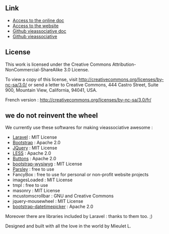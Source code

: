 
## Link

* [Access to the online doc](http://doc.vieassociative.fr)
* [Access to the website](http://www.vieassociative.fr)
* [Github vieassociative doc](https://github.com/serut/doc-vieassoc)
* [Github vieassociative](https://github.com/serut/vieassociative)


## License
This work is licensed under the Creative Commons Attribution-NonCommercial-ShareAlike 3.0 License.

To view a copy of this license, visit http://creativecommons.org/licenses/by-nc-sa/3.0/ or send a letter to Creative Commons, 444 Castro Street, Suite 900, Mountain View, California, 94041, USA.

French version : http://creativecommons.org/licenses/by-nc-sa/3.0/fr/

## we do not reinvent the wheel ##

We currently use these softwares for making vieassociative awesome :

* [Laravel](http://laravel.com/docs) : MIT License
* [Bootstrap](http://getbootstrap.com/2.3.2/) : Apache 2.0
* [JQuery](http://jquery.com/) : MIT License
* [LESS](http://lesscss.org/) : Apache 2.0
* [Buttons](http://alexwolfe.github.io/Buttons/) : Apache 2.0
* [bootstrap-wysiwyg](https://github.com/mindmup/bootstrap-wysiwyg) : MIT License
* [Parsley](http://parsleyjs.org/) : free to use
* FancyBox : free to use for personal or non-profit website projects
* imagesLoaded : MIT License
* tmpl : free to use
* masonry : MIT License
* mcustomscrollbar : GNU and Creative Commons
* jquery-mousewheel : MIT License
* [bootstrap-datetimepicker](https://github.com/tarruda/bootstrap-datetimepicker) : Apache 2.0

Moreover there are libraries included by Laravel : thanks to them too. ;)

Designed and built with all the love in the world by Mieulet L.